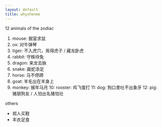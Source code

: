 ```yaml
---
layout: default
title: whyshenme
---
```


12 animals of the zodiac
1. mouse: 掘室求鼠
2. ox: 对牛弹琴
3. tiger: 不入虎穴，焉得虎子 / 藏龙卧虎
4. rabbit: 守株待兔
5. dragon: 来龙去脉
6. snake: 画蛇添足
7. horse: 马不停蹄
8. goat: 羊毛出在羊身上
9. monkey: 猴年马月
10: rooster: 鸡飞蛋打
11: dog: 狗口里吐不出象牙
12: pig: 猪朋狗友 / 人怕出名猪怕壮


others
* 郑人买鞋
* 丰衣足食
